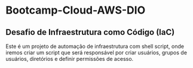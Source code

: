 # Bootcamp-Cloud-AWS-DIO

## Desafio de Infraestrutura como Código (IaC)

Este é um projeto de automação de infraestrutura com shell script, onde iremos criar um script que será responsável por criar usuários, grupos de usuários, diretórios e definir permissões de acesso.
